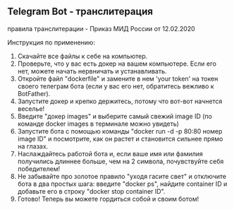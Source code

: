 ## Telegram Bot - транслитерация 
правила транслитерации - Приказ МИД России от 12.02.2020

Инструкция по применению: 
1. Скачайте все файлы к себе на компьютер.
2. Проверьте, что у вас есть докер на вашем компьютере. Если его нет, можете начать нервничать и устанавливать.
3. Откройте файл "dockerfile" и замените в нем 'your token' на токен своего телеграм бота (если у вас его нет, обратитесь вежливо к BotFather).
4. Запустите докер и крепко держитесь, потому что вот-вот начнется веселье!
5. Введите "докер images" и выберите самый свежий image ID (по команде docker images в терминале можно увидеть)
6. Запустите бота с помощью команды "docker run -d -p 80:80 номер image ID" и посмотрите, как он растет и становится сильнее прямо на глазах.
7. Наслаждайтесь работой бота и, если ваше имя или фамилия получились длиннее больше, чем на 2 символа, почувствуйте себя победителем!
8. Не забывайте про золотое правило "уходя гасите свет" и отключите бота в два простых шага: введите "docker ps", найдите container ID и добавьте его в строку "docker stop container ID".
9. Готово! Теперь вы можете гордиться собой и своим ботом!